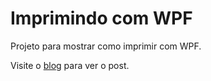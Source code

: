 # Imprimindo com WPF #

Projeto para mostrar como imprimir com WPF.

Visite o [blog](http://blog.lambda3.com.br) para ver o post.